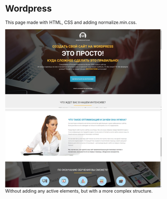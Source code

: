 # Wordpress

This page made with HTML, CSS and adding normalize.min.css.

![Screen1](/img/WordpressScreen1.png)
![Screen2](/img/WordpressScreen2.png)
Without adding any active elements, but with a more complex structure.
